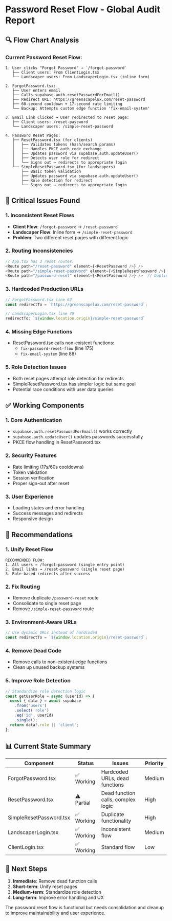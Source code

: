 # Password Reset Flow - Global Audit Report

## 🔍 Flow Chart Analysis

### Current Password Reset Flow:

```
1. User clicks "Forgot Password" → `/forgot-password`
   ├── Client users: From ClientLogin.tsx
   └── Landscaper users: From LandscaperLogin.tsx (inline form)

2. ForgotPassword.tsx:
   ├── User enters email
   ├── Calls supabase.auth.resetPasswordForEmail()
   ├── Redirect URL: https://greenscapelux.com/reset-password
   ├── 60-second cooldown + 17-second rate limiting
   └── Backup: Attempts custom edge function 'fix-email-system'

3. Email Link Clicked → User redirected to reset page:
   ├── Client users: /reset-password
   └── Landscaper users: /simple-reset-password

4. Password Reset Pages:
   ├── ResetPassword.tsx (for clients)
   │   ├── Validates tokens (hash/search params)
   │   ├── Handles PKCE auth code exchange
   │   ├── Updates password via supabase.auth.updateUser()
   │   ├── Detects user role for redirect
   │   └── Signs out → redirects to appropriate login
   └── SimpleResetPassword.tsx (for landscapers)
       ├── Basic token validation
       ├── Updates password via supabase.auth.updateUser()
       ├── Role detection for redirect
       └── Signs out → redirects to appropriate login
```

## 🚨 Critical Issues Found

### 1. **Inconsistent Reset Flows**
- **Client Flow**: `/forgot-password` → `/reset-password`
- **Landscaper Flow**: Inline form → `/simple-reset-password`
- **Problem**: Two different reset pages with different logic

### 2. **Routing Inconsistencies**
```javascript
// App.tsx has 3 reset routes:
<Route path="/reset-password" element={<ResetPassword />} />
<Route path="/simple-reset-password" element={<SimpleResetPassword />} />
<Route path="/password-reset" element={<ResetPassword />} />  // Duplicate
```

### 3. **Hardcoded Production URLs**
```javascript
// ForgotPassword.tsx line 62
const redirectTo = `https://greenscapelux.com/reset-password`;

// LandscaperLogin.tsx line 70
redirectTo: `${window.location.origin}/simple-reset-password`
```

### 4. **Missing Edge Functions**
- ResetPassword.tsx calls non-existent functions:
  - `fix-password-reset-flow` (line 175)
  - `fix-email-system` (line 88)

### 5. **Role Detection Issues**
- Both reset pages attempt role detection for redirects
- SimpleResetPassword.tsx has simpler logic but same goal
- Potential race conditions with user data queries

## ✅ Working Components

### 1. **Core Authentication**
- `supabase.auth.resetPasswordForEmail()` works correctly
- `supabase.auth.updateUser()` updates passwords successfully
- PKCE flow handling in ResetPassword.tsx

### 2. **Security Features**
- Rate limiting (17s/60s cooldowns)
- Token validation
- Session verification
- Proper sign-out after reset

### 3. **User Experience**
- Loading states and error handling
- Success messages and redirects
- Responsive design

## 🔧 Recommendations

### 1. **Unify Reset Flow**
```
RECOMMENDED FLOW:
1. All users → /forgot-password (single entry point)
2. Email links → /reset-password (single reset page)
3. Role-based redirects after success
```

### 2. **Fix Routing**
- Remove duplicate `/password-reset` route
- Consolidate to single reset page
- Remove `/simple-reset-password` route

### 3. **Environment-Aware URLs**
```javascript
// Use dynamic URLs instead of hardcoded
const redirectTo = `${window.location.origin}/reset-password`;
```

### 4. **Remove Dead Code**
- Remove calls to non-existent edge functions
- Clean up unused backup systems

### 5. **Improve Role Detection**
```javascript
// Standardize role detection logic
const getUserRole = async (userId) => {
  const { data } = await supabase
    .from('users')
    .select('role')
    .eq('id', userId)
    .single();
  return data?.role || 'client';
};
```

## 📊 Current State Summary

| Component | Status | Issues | Priority |
|-----------|--------|--------|----------|
| ForgotPassword.tsx | ✅ Working | Hardcoded URLs, dead functions | Medium |
| ResetPassword.tsx | ⚠️ Partial | Dead function calls, complex logic | High |
| SimpleResetPassword.tsx | ✅ Working | Duplicate functionality | High |
| LandscaperLogin.tsx | ✅ Working | Inconsistent flow | Medium |
| ClientLogin.tsx | ✅ Working | Standard flow | Low |

## 🎯 Next Steps

1. **Immediate**: Remove dead function calls
2. **Short-term**: Unify reset pages
3. **Medium-term**: Standardize role detection
4. **Long-term**: Improve error handling and UX

The password reset flow is functional but needs consolidation and cleanup to improve maintainability and user experience.